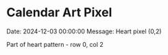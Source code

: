 # Calendar Art Pixel

Date: 2024-12-03 00:00:00
Message: Heart pixel (0,2)

Part of heart pattern - row 0, col 2
